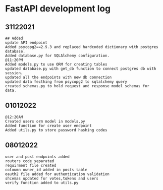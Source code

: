 # FastAPI development log

## 31122021

    ## Added
    update API endpoint
    Added psycopg2==2.9.3 and replaced hardcoded dictionary with postgres database.
    Added database.py for SQLAlchemy configuration.
    @11:20PM
    Added models.py to use ORM for creating tables
    updated database.py with get_db function to connect postgres db with session.
    updated all the endpoints with new db connection
    updated data fecthing from psycopg2 to sqlalchemy query
    created schemas.py to hold request and response model schemas for data.

## 01012022

    @12:20AM
    Created users orm model in models.py
    Added function for create user endpoint
    Added utils.py to store password hashing codes


## 08012022

    user and post endpoints added
    routers code separated
    requirment file created
    coloumn owner_id added in posts table
    oauth2 file added for authentication validation
    shcemas updated for votes,tokens and users
    verify function added to utils.py